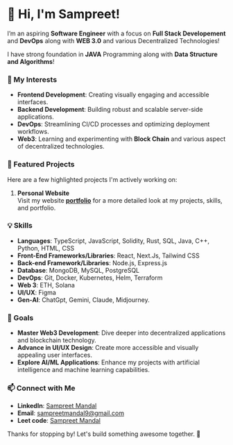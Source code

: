 # 👋 Hi, I'm Sampreet!
I’m an aspiring **Software Engineer** with a focus on **Full Stack Developement** and **DevOps** along with **WEB 3.0** and various Decentralized Technologies!

I have strong foundation in **JAVA** Programming along with **Data Structure and Algorithms**!
### 🚀 My Interests
- **Frontend Development**: Creating visually engaging and accessible interfaces.
- **Backend Development**: Building robust and scalable server-side applications.
- **DevOps**: Streamlining CI/CD processes and optimizing deployment workflows.
- **Web3**: Learning and experimenting with **Block Chain** and various aspect of decentralized technologies.

### 🌟 Featured Projects
Here are a few highlighted projects I'm actively working on:
1. **Personal Website**  
   Visit my website [**portfolio**](https://sampreet.vercel.app/) for a more detailed look at my projects, skills, and portfolio.

### 💡 Skills
- **Languages**: TypeScript, JavaScript, Solidity, Rust, SQL, Java, C++, Python, HTML, CSS
- **Front-End Frameworks/Libraries**: React, Next.Js, Tailwind CSS
- **Back-end Framework/Libraries**: Node.js, Express.js
- **Database**: MongoDB, MySQL, PostgreSQL
- **DevOps**: Git, Docker, Kubernetes, Helm, Terraform
- **Web 3**: ETH, Solana
- **UI/UX**: Figma
- **Gen-AI**: ChatGpt, Gemini, Claude, Midjourney.
### 🎯 Goals
- **Master Web3 Development**: Dive deeper into decentralized applications and blockchain technology.
- **Advance in UI/UX Design**: Create more accessible and visually appealing user interfaces.
- **Explore AI/ML Applications**: Enhance my projects with artificial intelligence and machine learning capabilities.

### 📫 Connect with Me
- **LinkedIn**: [Sampreet Mandal](https://www.linkedin.com/in/sampreet-mandal-3676172aa/)
- **Email**: [sampreetmandal9@gmail.com](mailto:sampreetmandal9@gmail.com)
- **Leet code**: [Sampreet Mandal](https://leetcode.com/u/sampreet02/)

Thanks for stopping by! Let's build something awesome together. 🌟
